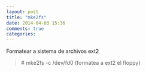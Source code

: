 ```yaml
---
layout: post
title: "mke2fs"
date: 2014-04-03 15:36
comments: true
categories: 
---
```

Formatear a sistema de archivos ext2

>\# mke2fs -c /dev/fd0         (formatea a ext2 el floppy)

